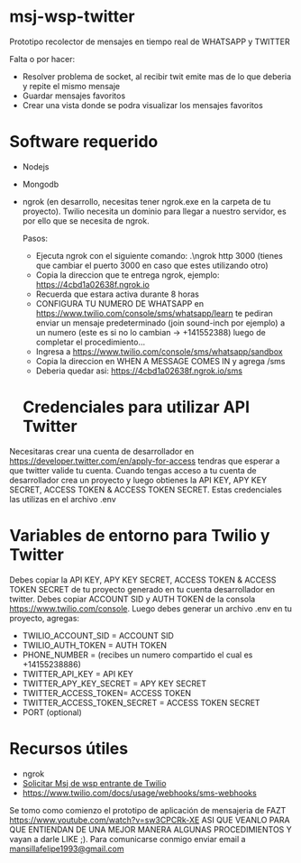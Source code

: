 # msj-wsp-twitter
Prototipo recolector de mensajes en tiempo real de WHATSAPP y TWITTER

Falta o por hacer:
- Resolver problema de socket, al recibir twit emite mas de lo que deberia y repite el mismo mensaje
- Guardar mensajes favoritos
- Crear una vista donde se podra visualizar los mensajes favoritos




# Software requerido
* Nodejs
* Mongodb
* ngrok (en desarrollo, necesitas tener ngrok.exe en la carpeta de tu proyecto). 
Twilio necesita un dominio para llegar a nuestro servidor, es por ello que se necesita de ngrok.

  Pasos:
  - Ejecuta ngrok con el siguiente comando: .\ngrok http 3000 (tienes que cambiar el puerto 3000 en caso que estes utilizando otro)
  - Copia la direccion que te entrega ngrok, ejemplo: https://4cbd1a02638f.ngrok.io
  - Recuerda que estara activa durante 8 horas
  - CONFIGURA TU NUMERO DE WHATSAPP en https://www.twilio.com/console/sms/whatsapp/learn te pediran enviar un mensaje predeterminado (join sound-inch por ejemplo)
    a un numero (este es si no lo cambian -> +141552388) luego de completar el procedimiento...
  - Ingresa a https://www.twilio.com/console/sms/whatsapp/sandbox  
  - Copia la direccion en WHEN A MESSAGE COMES IN y agrega /sms
  - Deberia quedar asi:  https://4cbd1a02638f.ngrok.io/sms
  
  # Credenciales para utilizar  API Twitter
Necesitaras crear una cuenta de desarrollador en https://developer.twitter.com/en/apply-for-access tendras que esperar
a que twitter valide tu cuenta.
Cuando tengas acceso a tu cuenta de desarrollador crea un proyecto y luego obtienes la API KEY, APY KEY SECRET, ACCESS TOKEN & ACCESS TOKEN SECRET.
Estas credenciales las utilizas en el archivo .env

# Variables de entorno para Twilio y Twitter
Debes copiar la API KEY, APY KEY SECRET, ACCESS TOKEN & ACCESS TOKEN SECRET de tu proyecto generado en tu cuenta desarrollador en twitter.
Debes copiar ACCOUNT SID y AUTH TOKEN de la consola https://www.twilio.com/console.
Luego debes generar un archivo .env en tu proyecto, agregas:

* TWILIO_ACCOUNT_SID = ACCOUNT SID
* TWILIO_AUTH_TOKEN = AUTH TOKEN
* PHONE_NUMBER = (recibes un numero compartido el cual es +14155238886)
* TWITTER_API_KEY = API KEY
* TWITTER_APY_KEY_SECRET = APY KEY SECRET
* TWITTER_ACCESS_TOKEN= ACCESS TOKEN
* TWITTER_ACCESS_TOKEN_SECRET = ACCESS TOKEN SECRET 
* PORT (optional)




# Recursos útiles
* ngrok
* [Solicitar Msj de wsp entrante de Twilio](https://www.twilio.com/docs/sms/twiml#twilios-request-to-your-application)
* https://www.twilio.com/docs/usage/webhooks/sms-webhooks


Se tomo como comienzo el prototipo de aplicación de mensajeria de FAZT https://www.youtube.com/watch?v=sw3CPCRk-XE ASI QUE VEANLO PARA QUE ENTIENDAN DE UNA MEJOR MANERA
ALGUNAS PROCEDIMIENTOS Y vayan a darle LIKE ;).
Para comunicarse conmigo enviar email a mansillafelipe1993@gmail.com
